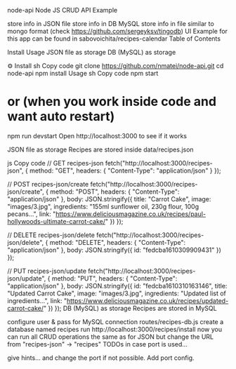 node-api
Node JS CRUD API Example

store info in JSON file
store info in DB MySQL
store info in file similar to mongo format (check https://github.com/sergeyksv/tingodb)
UI Example for this app can be found in sabovoichita/recipes-calendar
Table of Contents

<!-- START doctoc generated TOC please keep comment here to allow auto update --> <!-- DON'T EDIT THIS SECTION, INSTEAD RE-RUN doctoc TO UPDATE -->

Install
Usage
JSON file as storage
DB (MySQL) as storage

<!-- END doctoc generated TOC please keep comment here to allow auto update -->

⚙ Install
sh
Copy code
git clone https://github.com/nmatei/node-api.git
cd node-api
npm install
Usage
sh
Copy code
npm start

# or (when you work inside code and want auto restart)

npm run devstart
Open http://localhost:3000 to see if it works

JSON file as storage
Recipes are stored inside data/recipes.json

js
Copy code
// GET recipes-json
fetch("http://localhost:3000/recipes-json", {
method: "GET",
headers: {
"Content-Type": "application/json"
}
});

// POST recipes-json/create
fetch("http://localhost:3000/recipes-json/create", {
method: "POST",
headers: {
"Content-Type": "application/json"
},
body: JSON.stringify({
title: "Carrot Cake",
image: "images/3.jpg",
ingredients: "155ml sunflower oil, 230g flour, 100g pecans...",
link: "https://www.deliciousmagazine.co.uk/recipes/paul-hollywoods-ultimate-carrot-cake/"
})
});

// DELETE recipes-json/delete
fetch("http://localhost:3000/recipes-json/delete", {
method: "DELETE",
headers: {
"Content-Type": "application/json"
},
body: JSON.stringify({ id: "fedcba1610309909431" })
});

// PUT recipes-json/update
fetch("http://localhost:3000/recipes-json/update", {
method: "PUT",
headers: {
"Content-Type": "application/json"
},
body: JSON.stringify({
id: "fedcba1610310163146",
title: "Updated Carrot Cake",
image: "images/3.jpg",
ingredients: "Updated list of ingredients...",
link: "https://www.deliciousmagazine.co.uk/recipes/updated-carrot-cake/"
})
});
DB (MySQL) as storage
Recipes are stored in MySQL

configure user & pass for MySQL connection routes/recipes-db.js
create a database named recipes
run http://localhost:3000/recipes/install
now you can run all CRUD operations
the same as for JSON but change the URL from "recipes-json" -> "recipes"
TODOs
in case port is used...

give hints...
and change the port if not possible.
Add port config.
